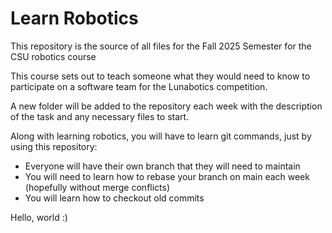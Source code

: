 # Learn Robotics
This repository is the source of all files for the Fall 2025 Semester for the CSU robotics course

This course sets out to teach someone what they would need to know to participate on a software team for the Lunabotics competition.

A new folder will be added to the repository each week with the description of the task and any necessary files to start.

Along with learning robotics, you will have to learn git commands, just by using this repository:
- Everyone will have their own branch that they will need to maintain
- You will need to learn how to rebase your branch on main each week (hopefully without merge conflicts)
- You will learn how to checkout old commits


Hello, world :)
